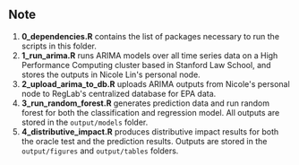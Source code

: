 ## Note

1. **0_dependencies.R** contains the list of packages necessary to run the scripts in this folder. 
2. **1_run_arima.R** runs ARIMA models over all time series data on a High Performance Computing cluster based in Stanford Law School, and stores the outputs in Nicole Lin's personal node.
3. **2_upload_arima_to_db.R** uploads ARIMA outputs from Nicole's personal node to RegLab's centralized database for EPA data. 
4. **3_run_random_forest.R** generates prediction data and run random forest for both the classification and regression model. All outputs are stored in the `output/models` folder. 
5. **4_distributive_impact.R** produces distributive impact results for both the oracle test and the prediction results. Outputs are stored in the `output/figures` and  `output/tables` folders.
